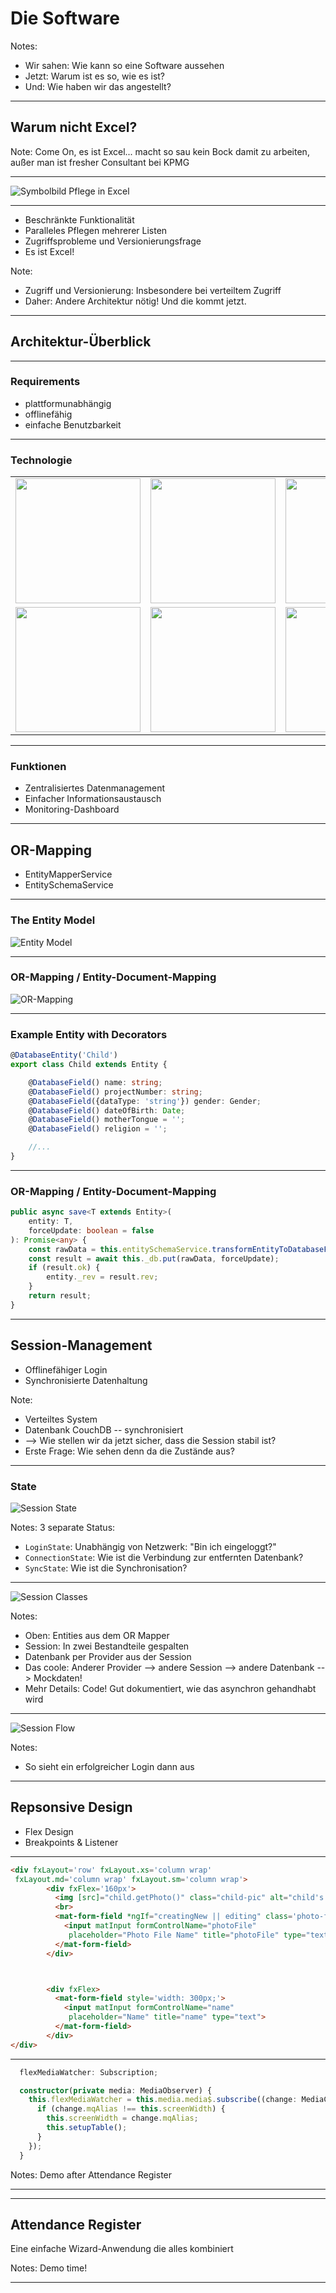 # Die Software

Notes:
- Wir sahen: Wie kann so eine Software aussehen
- Jetzt: Warum ist es so, wie es ist?
- Und: Wie haben wir das angestellt?

---

## Warum nicht Excel?

Note: Come On, es ist Excel... macht so sau kein Bock damit zu arbeiten, außer man ist fresher Consultant bei KPMG

----

![Symbolbild Pflege in Excel](img/Excell_Beispiel_Anonymisiert.PNG)

----

- Beschränkte Funktionalität <!-- .element: class="bigger" -->
- Paralleles Pflegen mehrerer Listen <!-- .element: class="bigger fragment" -->
- Zugriffsprobleme und Versionierungsfrage <!-- .element: class="bigger fragment" -->
- Es ist Excel! <!-- .element: class="huge bold fragment" -->

Note:
- Zugriff und Versionierung: Insbesondere bei verteiltem Zugriff
- Daher: Andere Architektur nötig! Und die kommt jetzt.

---

## Architektur-Überblick

----

### Requirements

- plattformunabhängig <!-- .element: class="fragment" -->
- offlinefähig <!-- .element: class="fragment" -->
- einfache Benutzbarkeit <!-- .element: class="fragment" -->

----

### Technologie

<table class="clear centered padded">
    <tr>
        <td><img src="img/docker.png" height="200px" class="fragment" data-fragment-index="5"></td>
        <td><img src="img/couchdb_logo.png" height="200px" class="fragment" data-fragment-index="3"></td>
        <td><img src="img/pouchdb_logo.svg" height="200px" class="fragment" data-fragment-index="4"></td>
    </tr>
    <tr>
        <td><img src="img/html_logo.png" height="200px" class="fragment" data-fragment-index="1"></td>
        <td><img src="img/css_logo.svg" height="200px" class="fragment" data-fragment-index="1"></td>
        <td><img src="img/angular_logo.svg" height="200px" class="fragment" data-fragment-index="2"></td>
    </tr>
</table>

----

<!-- .slide: class="bigger" -->

### Funktionen

- Zentralisiertes Datenmanagement
- Einfacher Informationsaustausch
- Monitoring-Dashboard

---

## OR-Mapping

- EntityMapperService
- EntitySchemaService

----

### The Entity Model

![Entity Model](img/entity_relation.png)

----

### OR-Mapping / Entity-Document-Mapping

![OR-Mapping](img/or_mapping.png)

----

### Example Entity with Decorators

```ts
@DatabaseEntity('Child')
export class Child extends Entity {

    @DatabaseField() name: string;
    @DatabaseField() projectNumber: string;
    @DatabaseField({dataType: 'string'}) gender: Gender;
    @DatabaseField() dateOfBirth: Date;
    @DatabaseField() motherTongue = '';
    @DatabaseField() religion = '';

    //...
}
```

----

### OR-Mapping / Entity-Document-Mapping

```ts
public async save<T extends Entity>(
    entity: T,
    forceUpdate: boolean = false
): Promise<any> {
    const rawData = this.entitySchemaService.transformEntityToDatabaseFormat(entity);
    const result = await this._db.put(rawData, forceUpdate);
    if (result.ok) {
        entity._rev = result.rev;
    }
    return result;
}
```

---

## Session-Management
- Offlinefähiger Login
- Synchronisierte Datenhaltung

Note:
- Verteiltes System
- Datenbank CouchDB -- synchronisiert
- --> Wie stellen wir da jetzt sicher, dass die Session stabil ist?
- Erste Frage: Wie sehen denn da die Zustände aus?

----

### State

![Session State](img/session_state.png)

Notes:
3 separate Status:
- `LoginState`: Unabhängig von Netzwerk: "Bin ich eingeloggt?"
- `ConnectionState`: Wie ist die Verbindung zur entfernten Datenbank?
- `SyncState`: Wie ist die Synchronisation?

----

![Session Classes](img/session_classes.png)

Notes:
- Oben: Entities aus dem OR Mapper
- Session: In zwei Bestandteile gespalten
- Datenbank per Provider aus der Session
- Das coole: Anderer Provider --> andere Session --> andere Datenbank --> Mockdaten!
- Mehr Details: Code! Gut dokumentiert, wie das asynchron gehandhabt wird

----

![Session Flow](img/session_flow.svg)

Notes:
- So sieht ein erfolgreicher Login dann aus

---

## Repsonsive Design

- Flex Design
- Breakpoints & Listener

----

```html
<div fxLayout='row' fxLayout.xs='column wrap'
 fxLayout.md='column wrap' fxLayout.sm='column wrap'>
        <div fxFlex='160px'>
          <img [src]="child.getPhoto()" class="child-pic" alt="child's photo">
          <br>
          <mat-form-field *ngIf="creatingNew || editing" class='photo-filename'>
            <input matInput formControlName="photoFile"
             placeholder="Photo File Name" title="photoFile" type="text" >
          </mat-form-field>
        </div>



        <div fxFlex>
          <mat-form-field style='width: 300px;'>
            <input matInput formControlName="name"
             placeholder="Name" title="name" type="text">
          </mat-form-field>
        </div>
</div>
```

----

```ts
  flexMediaWatcher: Subscription;

  constructor(private media: MediaObserver) {
    this.flexMediaWatcher = this.media.media$.subscribe((change: MediaChange) => {
      if (change.mqAlias !== this.screenWidth) {
        this.screenWidth = change.mqAlias;
        this.setupTable();
      }
    });
  }
```

Notes:
Demo after Attendance Register

----

<!-- .slide: data-background-iframe="https://demo.aam-digital.com" data-background-interactive -->

---

## Attendance Register

Eine einfache Wizard-Anwendung die alles kombiniert

Notes:
Demo time!

----

<!-- .slide: data-background-iframe="https://demo.aam-digital.com" data-background-interactive -->
